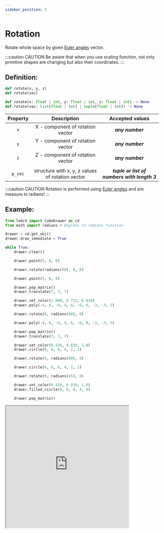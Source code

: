 ```yaml
---
sidebar_position: 3
---
```


# Rotation

Rotate whole space by given [Euler angles](https://en.wikipedia.org/wiki/Euler_angles) vector.

:::caution CAUTION
Be aware that when you use scaling function, not only primitive shapes are changing but also their coordinates.
:::

## Definition:

```python title="Simplified definition"
def rotate(x, y, z)
def rotate(vec)
```

```python title="Complete definition"
def rotate(x: float | int, y: float | int, z: float | int) -> None
def rotate(vec: list[float | int] | tuple[float | int]) -> None
```

| Property |                   Description                    |               Accepted values                |
| :------: | :----------------------------------------------: | :------------------------------------------: |
|   `x`    |         X - component of rotation vector         |               _**any number**_               |
|   `y`    |         Y - component of rotation vector         |               _**any number**_               |
|   `z`    |         Z - component of rotation vector         |               _**any number**_               |
|          |                                                  |                                              |
| `p_vec`  | structure with x, y, z values of rotation vector | _**tuple or list of numbers with length 3**_ |

:::caution CAUTION
Rotation is performed using [Euler angles](https://en.wikipedia.org/wiki/Euler_angles) and are measure in radians!
:::

## Example:

<div id="code_block_hidden" hidden></div>

```python
from ledcd import CubeDrawer as cd
from math import radians # Degrees to radians function

drawer = cd.get_obj()
drawer.draw_immediate = True

while True:
    drawer.clear()

    drawer.point(5, 0, 0)

    drawer.rotate(radians(90), 0, 0)

    drawer.point(5, 0, 0)

    drawer.pop_matrix()
    drawer.translate(7, 7, 7)

    drawer.set_color(1.000, 0.721, 0.819)
    drawer.poly(-4, 6, -6, 4, 6, -6, 0, -3, -3, 2)

    drawer.rotate(0, radians(90), 0)

    drawer.poly(-4, 6, -6, 4, 6, -6, 0, -3, -3, 2)

    drawer.pop_matrix()
    drawer.translate(7, 7, 7)

    drawer.set_color(0.439, 0.839, 1.0)
    drawer.circle(0, 0, 6, 4, 2, 2)

    drawer.rotate(0, radians(90), 0)

    drawer.circle(0, 0, 6, 4, 2, 2)

    drawer.rotate(0, radians(45), 0)

    drawer.set_color(0.439, 0.839, 1.0)
    drawer.filled_circle(0, 0, 0, 4, 4)

    drawer.pop_matrix()
```

<script>
  let _ = () => {
    (() => {
    document["ind_line_map"] = new Object();

    document.ind_line_map["clear"] = 7;
    document.ind_line_map["point1"] = 9;
    document.ind_line_map["rot1"] = 11;
    document.ind_line_map["point2"] = 13;
    document.ind_line_map["pop1"] = 15;
    document.ind_line_map["trans1"] = 16;
    document.ind_line_map["col1"] = 18;
    document.ind_line_map["poly1"] = 19;
    document.ind_line_map["rot2"] = 21;
    document.ind_line_map["poly2"] = 23;
    document.ind_line_map["pop2"] = 25;
    document.ind_line_map["trans2"] = 26;
    document.ind_line_map["col2"] = 28;
    document.ind_line_map["circ1"] = 29;
    document.ind_line_map["rot3"] = 31;
    document.ind_line_map["circ2"] = 33;
    document.ind_line_map["rot4"] = 35;
    document.ind_line_map["col3"] = 37;
    document.ind_line_map["circ3"] = 38;
    document.ind_line_map["pop3"] = 40;


    window.addEventListener("message", function (e) {
        
        if (e.data == document.cur_state || e.data == null)
            return;
        
        const tmp = document.querySelectorAll("#code_block_hidden ~ div .token-line")[document.ind_line_map[document.cur_state]];
        if (tmp)
        if (tmp.classList.contains("active_code_line"))
            tmp.classList.remove("active_code_line")

        document.cur_state = e.data;
        const tmp1 = document.querySelectorAll("#code_block_hidden ~ div .token-line")[document.ind_line_map[document.cur_state]];
        if (tmp1)
        tmp1.classList.add("active_code_line")
        
    }, false); })()
  }
</script>

<iframe src="https://cube.trycubic.com/examples/rotation/index.html" width="80%" height="400" id="translation_example" load="translations_on_load()">
  <p>Your browser does not support iframes.</p>
</iframe>
